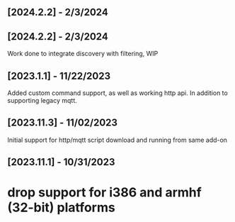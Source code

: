 
## [2024.2.2] - 2/3/2024

## [2024.2.2] - 2/3/2024

Work done to integrate  discovery with filtering, WIP

## [2023.1.1] - 11/22/2023

Added custom command support, as well as working http api. In addition to supporting legacy mqtt.


## [2023.11.3] - 11/02/2023

Initial support for http/mqtt script download and running from same add-on


## [2023.11.1] - 10/31/2023

# drop support for i386 and armhf (32-bit) platforms


